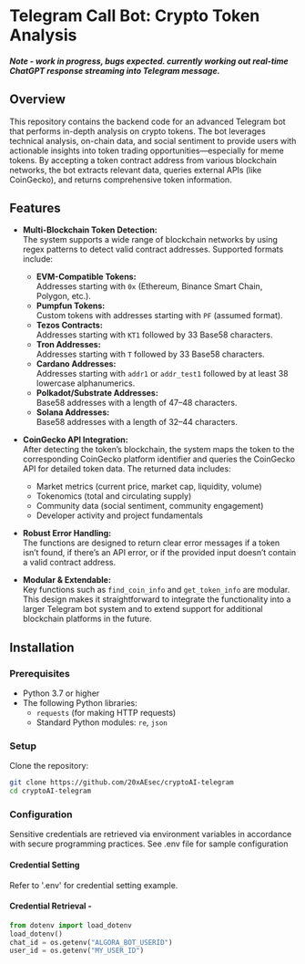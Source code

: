 # Telegram Call Bot: Crypto Token Analysis

##### Note - work in progress, bugs expected. currently working out real-time ChatGPT response streaming into Telegram message.

## Overview
This repository contains the backend code for an advanced Telegram bot that performs in-depth analysis on crypto tokens. The bot leverages technical analysis, on-chain data, and social sentiment to provide users with actionable insights into token trading opportunities—especially for meme tokens. By accepting a token contract address from various blockchain networks, the bot extracts relevant data, queries external APIs (like CoinGecko), and returns comprehensive token information.

## Features

- **Multi-Blockchain Token Detection:**  
  The system supports a wide range of blockchain networks by using regex patterns to detect valid contract addresses. Supported formats include:
  - **EVM-Compatible Tokens:**  
    Addresses starting with `0x` (Ethereum, Binance Smart Chain, Polygon, etc.).
  - **Pumpfun Tokens:**  
    Custom tokens with addresses starting with `PF` (assumed format).
  - **Tezos Contracts:**  
    Addresses starting with `KT1` followed by 33 Base58 characters.
  - **Tron Addresses:**  
    Addresses starting with `T` followed by 33 Base58 characters.
  - **Cardano Addresses:**  
    Addresses starting with `addr1` or `addr_test1` followed by at least 38 lowercase alphanumerics.
  - **Polkadot/Substrate Addresses:**  
    Base58 addresses with a length of 47–48 characters.
  - **Solana Addresses:**  
    Base58 addresses with a length of 32–44 characters.

- **CoinGecko API Integration:**  
  After detecting the token’s blockchain, the system maps the token to the corresponding CoinGecko platform identifier and queries the CoinGecko API for detailed token data. The returned data includes:
  - Market metrics (current price, market cap, liquidity, volume)
  - Tokenomics (total and circulating supply)
  - Community data (social sentiment, community engagement)
  - Developer activity and project fundamentals

- **Robust Error Handling:**  
  The functions are designed to return clear error messages if a token isn’t found, if there’s an API error, or if the provided input doesn’t contain a valid contract address.

- **Modular & Extendable:**  
  Key functions such as `find_coin_info` and `get_token_info` are modular. This design makes it straightforward to integrate the functionality into a larger Telegram bot system and to extend support for additional blockchain platforms in the future.

## Installation

### Prerequisites
- Python 3.7 or higher
- The following Python libraries:
  - `requests` (for making HTTP requests)
  - Standard Python modules: `re`, `json`

### Setup
Clone the repository:
```bash
git clone https://github.com/20xAEsec/cryptoAI-telegram
cd cryptoAI-telegram
```
### Configuration
Sensitive credentials are retrieved via environment variables in accordance with secure programming practices.
See .env file for sample configuration

#### Credential Setting    
Refer to '.env' for credential setting example.   
   
#### Credential Retrieval -
```python
from dotenv import load_dotenv
load_dotenv()
chat_id = os.getenv("ALGORA_BOT_USERID") 
user_id = os.getenv("MY_USER_ID")
```
